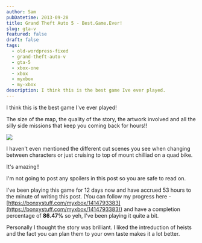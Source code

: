 ```yaml
---
author: Sam
pubDatetime: 2013-09-28
title: Grand Theft Auto 5 - Best.Game.Ever!
slug: gta-v
featured: false
draft: false
tags:
  - old-wordpress-fixed
  - grand-theft-auto-v
  - gta-5
  - xbox-one
  - xbox
  - myxbox
  - my-xbox
description: I think this is the best game Ive ever played.
---
```

I think this is the best game I've ever played!

The size of the map, the quality of the story, the artwork involved and all the silly side missions that keep you coming back for hours!!

<p style="text-align: justify"><img src="/assets/2013/2013-09-28-grand-theft-auto-v-cover-image.png"></p>

I haven't even mentioned the different cut scenes you see when changing between characters or just cruising to top of mount chilliad on a quad bike.

It's amazing!!

I'm not going to post any spoilers in this post so you are safe to read on.

I've been playing this game for 12 days now and have accrued 53 hours to the minute of writing this post. (You can follow my progress here - [https://bonxystuff.com/myxbox/1414793383](https://bonxystuff.com/myxbox/1414793383)) and have a completion percentage of **86.47%** so yeh, I've been playing it quite a bit.

Personally I thought the story was brilliant. I liked the intreduction of heists and the fact you can plan them to your own taste makes it a lot better.